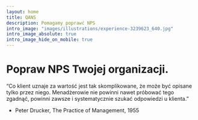 ```yaml
---
layout: home
title: QANS
description: Pomagamy poprawć NPS
intro_image: "images/illustrations/experience-3239623_640.jpg"
intro_image_absolute: true
intro_image_hide_on_mobile: true
---
```


# Popraw NPS Twojej organizacji. 

“Co klient uznaje za wartość jest tak skomplikowane, że może być opisane tylko przez niego. Menadżerowie nie powinni nawet próbować tego zgadnąć, powinni zawsze i systematycznie szukać odpowiedzi u klienta.”

- Peter Drucker, The Practice of Management, 1955 
